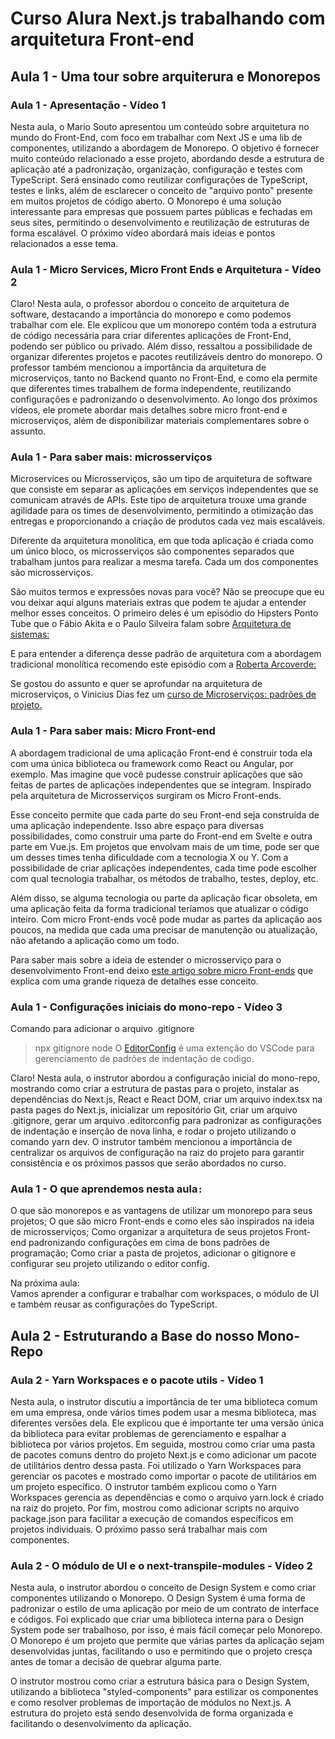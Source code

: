 # Curso Alura Next.js trabalhando com arquitetura Front-end

## Aula 1 - Uma tour sobre arquiterura e Monorepos

### Aula 1 - Apresentação  - Vídeo 1

Nesta aula, o Mario Souto apresentou um conteúdo sobre arquitetura no mundo do Front-End, com foco em trabalhar com Next JS e uma lib de componentes, utilizando a abordagem de Monorepo. O objetivo é fornecer muito conteúdo relacionado a esse projeto, abordando desde a estrutura de aplicação até a padronização, organização, configuração e testes com TypeScript. Será ensinado como reutilizar configurações de TypeScript, testes e links, além de esclarecer o conceito de "arquivo ponto" presente em muitos projetos de código aberto. O Monorepo é uma solução interessante para empresas que possuem partes públicas e fechadas em seus sites, permitindo o desenvolvimento e reutilização de estruturas de forma escalável. O próximo vídeo abordará mais ideias e pontos relacionados a esse tema.

### Aula 1 - Micro Services, Micro Front Ends e Arquitetura  - Vídeo 2

Claro! Nesta aula, o professor abordou o conceito de arquitetura de software, destacando a importância do monorepo e como podemos trabalhar com ele. Ele explicou que um monorepo contém toda a estrutura de código necessária para criar diferentes aplicações de Front-End, podendo ser público ou privado. Além disso, ressaltou a possibilidade de organizar diferentes projetos e pacotes reutilizáveis dentro do monorepo. O professor também mencionou a importância da arquitetura de microserviços, tanto no Backend quanto no Front-End, e como ela permite que diferentes times trabalhem de forma independente, reutilizando configurações e padronizando o desenvolvimento. Ao longo dos próximos vídeos, ele promete abordar mais detalhes sobre micro front-end e microserviços, além de disponibilizar materiais complementares sobre o assunto.

### Aula 1 - Para saber mais: microsserviços

Microservices ou Microsserviços, são um tipo de arquitetura de software que consiste em separar as aplicações em serviços independentes que se comunicam através de APIs. Este tipo de arquitetura trouxe uma grande agilidade para os times de desenvolvimento, permitindo a otimização das entregas e proporcionando a criação de produtos cada vez mais escaláveis.

Diferente da arquitetura monolítica, em que toda aplicação é criada como um único bloco, os microsserviços são componentes separados que trabalham juntos para realizar a mesma tarefa. Cada um dos componentes são microsserviços.

São muitos termos e expressões novas para você? Não se preocupe que eu vou deixar aqui alguns materiais extras que podem te ajudar a entender melhor esses conceitos. O primeiro deles é um episódio do Hipsters Ponto Tube que o Fábio Akita e o Paulo Silveira falam sobre [Arquitetura de sistemas:](https://www.youtube.com/watch?v=oedWxgAZc2A)

E para entender a diferença desse padrão de arquitetura com a abordagem tradicional monolítica recomendo este episódio com a [Roberta Arcoverde:](https://www.youtube.com/watch?v=byhpaDuOC2w&t=1s)

Se gostou do assunto e quer se aprofundar na arquitetura de microserviços, o Vinicius Dias fez um [curso de Microserviços: padrões de projeto.](https://cursos.alura.com.br/course/microsservicos-padroes-projeto)

### Aula 1 - Para saber mais: Micro Front-end

A abordagem tradicional de uma aplicação Front-end é construir toda ela com uma única biblioteca ou framework como React ou Angular, por exemplo. Mas imagine que você pudesse construir aplicações que são feitas de partes de aplicações independentes que se integram. Inspirado pela arquitetura de Microsserviços surgiram os Micro Front-ends.

Esse conceito permite que cada parte do seu Front-end seja construída de uma aplicação independente. Isso abre espaço para diversas possibilidades, como construir uma parte do Front-end em Svelte e outra parte em Vue.js. Em projetos que envolvam mais de um time, pode ser que um desses times tenha dificuldade com a tecnologia X ou Y. Com a possibilidade de criar aplicações independentes, cada time pode escolher com qual tecnologia trabalhar, os métodos de trabalho, testes, deploy, etc.

Além disso, se alguma tecnologia ou parte da aplicação ficar obsoleta, em uma aplicação feita da forma tradicional teríamos que atualizar o código inteiro. Com micro Front-ends você pode mudar as partes da aplicação aos poucos, na medida que cada uma precisar de manutenção ou atualização, não afetando a aplicação como um todo.

Para saber mais sobre a ideia de estender o microsserviço para o desenvolvimento Front-end deixo [este artigo sobre micro Front-ends](https://micro-frontends.org/) que explica com uma grande riqueza de detalhes esse conceito.

### Aula 1 - Configurações iniciais do mono-repo  - Vídeo 3

Comando para adicionar o arquivo .gitignore
> npx gitignore node
> O [EditorConfig](https://editorconfig.org/) é uma extenção do VSCode para gerenciamento de padrões de indentação de codigo.

Claro! Nesta aula, o instrutor abordou a configuração inicial do mono-repo, mostrando como criar a estrutura de pastas para o projeto, instalar as dependências do Next.js, React e React DOM, criar um arquivo index.tsx na pasta pages do Next.js, inicializar um repositório Git, criar um arquivo .gitignore, gerar um arquivo .editorconfig para padronizar as configurações de indentação e inserção de nova linha, e rodar o projeto utilizando o comando yarn dev. O instrutor também mencionou a importância de centralizar os arquivos de configuração na raiz do projeto para garantir consistência e os próximos passos que serão abordados no curso.

### Aula 1 - O que aprendemos nesta aula`:`

O que são monorepos e as vantagens de utilizar um monorepo para seus projetos;
O que são micro Front-ends e como eles são inspirados na ideia de microsserviços;
Como organizar a arquitetura de seus projetos Front-end padronizando configurações em cima de bons padrões de programação;
Como criar a pasta de projetos, adicionar o gitignore e configurar seu projeto utilizando o editor config.

Na próxima aula:  
Vamos aprender a configurar e trabalhar com workspaces, o módulo de UI e também reusar as configurações do TypeScript.

## Aula 2 - Estruturando a Base do nosso Mono-Repo

### Aula 2 - Yarn Workspaces e o pacote utils - Vídeo 1

Nesta aula, o instrutor discutiu a importância de ter uma biblioteca comum em uma empresa, onde vários times podem usar a mesma biblioteca, mas diferentes versões dela. Ele explicou que é importante ter uma versão única da biblioteca para evitar problemas de gerenciamento e espalhar a biblioteca por vários projetos. Em seguida, mostrou como criar uma pasta de pacotes comuns dentro do projeto Next.js e como adicionar um pacote de utilitários dentro dessa pasta. Foi utilizado o Yarn Workspaces para gerenciar os pacotes e mostrado como importar o pacote de utilitários em um projeto específico. O instrutor também explicou como o Yarn Workspaces gerencia as dependências e como o arquivo yarn.lock é criado na raiz do projeto. Por fim, mostrou como adicionar scripts no arquivo package.json para facilitar a execução de comandos específicos em projetos individuais. O próximo passo será trabalhar mais com componentes.

### Aula 2 - O módulo de UI e o next-transpile-modules - Vídeo 2

Nesta aula, o instrutor abordou o conceito de Design System e como criar componentes utilizando o Monorepo. O Design System é uma forma de padronizar o estilo de uma aplicação por meio de um contrato de interface e códigos. Foi explicado que criar uma biblioteca interna para o Design System pode ser trabalhoso, por isso, é mais fácil começar pelo Monorepo. O Monorepo é um projeto que permite que várias partes da aplicação sejam desenvolvidas juntas, facilitando o uso e permitindo que o projeto cresça antes de tomar a decisão de quebrar alguma parte.

O instrutor mostrou como criar a estrutura básica para o Design System, utilizando a biblioteca "styled-components" para estilizar os componentes e como resolver problemas de importação de módulos no Next.js. A estrutura do projeto está sendo desenvolvida de forma organizada e facilitando o desenvolvimento da aplicação.
